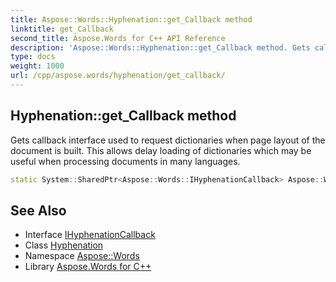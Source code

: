 ```yaml
---
title: Aspose::Words::Hyphenation::get_Callback method
linktitle: get_Callback
second_title: Aspose.Words for C++ API Reference
description: 'Aspose::Words::Hyphenation::get_Callback method. Gets callback interface used to request dictionaries when page layout of the document is built. This allows delay loading of dictionaries which may be useful when processing documents in many languages in C++.'
type: docs
weight: 1000
url: /cpp/aspose.words/hyphenation/get_callback/
---
```

## Hyphenation::get_Callback method


Gets callback interface used to request dictionaries when page layout of the document is built. This allows delay loading of dictionaries which may be useful when processing documents in many languages.

```cpp
static System::SharedPtr<Aspose::Words::IHyphenationCallback> Aspose::Words::Hyphenation::get_Callback()
```

## See Also

* Interface [IHyphenationCallback](../../ihyphenationcallback/)
* Class [Hyphenation](../)
* Namespace [Aspose::Words](../../)
* Library [Aspose.Words for C++](../../../)
